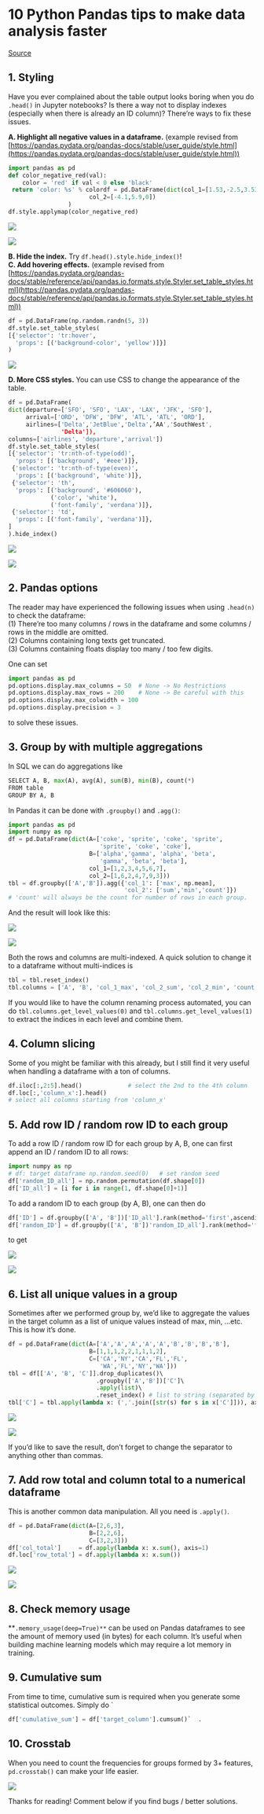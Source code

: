 10 Python Pandas tips to make data analysis faster
===
[Source](https://towardsdatascience.com/10-python-pandas-tricks-to-make-data-analysis-more-enjoyable-cb8f55af8c30)

## 1. Styling

Have you ever complained about the table output looks boring when you do  `.head()`  in Jupyter notebooks? Is there a way not to display indexes (especially when there is already an ID column)? There’re ways to fix these issues.

**A. Highlight all negative values in a dataframe.**  (example revised from  [https://pandas.pydata.org/pandas-docs/stable/user_guide/style.html](https://pandas.pydata.org/pandas-docs/stable/user_guide/style.html))
``` py
import pandas as pd  
def color_negative_red(val):  
    color = 'red' if val < 0 else 'black'  
 return 'color: %s' % colordf = pd.DataFrame(dict(col_1=[1.53,-2.5,3.53],   
                       col_2=[-4.1,5.9,0])  
                 )  
df.style.applymap(color_negative_red)
``` 
![](https://miro.medium.com/max/27/1*5bo6KYcrLL-M94WCAkh0cQ.png?q=20)

![](https://miro.medium.com/max/116/1*5bo6KYcrLL-M94WCAkh0cQ.png)

**B. Hide the index.**  Try  `df.head().style.hide_index()`!  
**C. Add hovering effects.**  (example revised from  [https://pandas.pydata.org/pandas-docs/stable/reference/api/pandas.io.formats.style.Styler.set_table_styles.html](https://pandas.pydata.org/pandas-docs/stable/reference/api/pandas.io.formats.style.Styler.set_table_styles.html))
``` py
df = pd.DataFrame(np.random.randn(5, 3))  
df.style.set_table_styles(  
[{'selector': 'tr:hover',  
  'props': [('background-color', 'yellow')]}]  
)
``` 


![](https://miro.medium.com/max/251/1*QJljhjp-loj8ZChihhK7EA.png)

**D. More CSS styles.** You can use CSS to change the appearance of the table.
``` py
df = pd.DataFrame(  
dict(departure=['SFO', 'SFO', 'LAX', 'LAX', 'JFK', 'SFO'],  
     arrival=['ORD', 'DFW', 'DFW', 'ATL', 'ATL', 'ORD'],  
     airlines=['Delta','JetBlue','Delta',’AA','SouthWest',    
               'Delta']),  
columns=['airlines', 'departure','arrival'])
df.style.set_table_styles(  
[{'selector': 'tr:nth-of-type(odd)',  
  'props': [('background', '#eee')]},   
 {'selector': 'tr:nth-of-type(even)',  
  'props': [('background', 'white')]},  
 {'selector': 'th',  
  'props': [('background', '#606060'),   
            ('color', 'white'),  
            ('font-family', 'verdana')]},  
 {'selector': 'td',  
  'props': [('font-family', 'verdana')]},  
]  
).hide_index()
``` 
![](https://miro.medium.com/max/30/1*cCPVfB6_nbh6WT99DMgduA.png?q=20)

![](https://miro.medium.com/max/251/1*cCPVfB6_nbh6WT99DMgduA.png)

## 2. Pandas options

The reader may have experienced the following issues when using  `.head(n)`  to check the dataframe:  
(1) There’re too many columns / rows in the dataframe and some columns / rows in the middle are omitted.  
(2) Columns containing long texts get truncated.  
(3) Columns containing floats display too many / too few digits.

One can set
``` py
import pandas as pd   
pd.options.display.max_columns = 50  # None -> No Restrictions  
pd.options.display.max_rows = 200    # None -> Be careful with this   
pd.options.display.max_colwidth = 100  
pd.options.display.precision = 3
``` 
to solve these issues.

## 3. Group by with multiple aggregations

In SQL we can do aggregations like
``` py
SELECT A, B, max(A), avg(A), sum(B), min(B), count(*)  
FROM table  
GROUP BY A, B
``` 
In Pandas it can be done with  `.groupby()`  and  `.agg()`:
``` py
import pandas as pd  
import numpy as np   
df = pd.DataFrame(dict(A=['coke', 'sprite', 'coke', 'sprite',  
                          'sprite', 'coke', 'coke'],  
                       B=['alpha','gamma', 'alpha', 'beta',  
                          'gamma', 'beta', 'beta'],  
                       col_1=[1,2,3,4,5,6,7],  
                       col_2=[1,6,2,4,7,9,3]))
tbl = df.groupby(['A','B']).agg({'col_1': ['max', np.mean],  
                                 'col_2': ['sum','min','count']})
# 'count' will always be the count for number of rows in each group.
``` 
And the result will look like this:

![](https://miro.medium.com/max/30/1*KVE7ixZmoTuG42El5SSh7A.png?q=20)

![](https://miro.medium.com/max/326/1*KVE7ixZmoTuG42El5SSh7A.png)

Both the rows and columns are multi-indexed. A quick solution to change it to a dataframe without multi-indices is
``` py
tbl = tbl.reset_index()  
tbl.columns = ['A', 'B', 'col_1_max', 'col_2_sum', 'col_2_min', 'count']
``` 
If you would like to have the column renaming process automated, you can do  `tbl.columns.get_level_values(0)`  and  `tbl.columns.get_level_values(1)`  to extract the indices in each level and combine them.

## 4. Column slicing

Some of you might be familiar with this already, but I still find it very useful when handling a dataframe with a ton of columns.
``` py
df.iloc[:,2:5].head()             # select the 2nd to the 4th column  
df.loc[:,'column_x':].head()     
# select all columns starting from 'column_x'
``` 
## 5. Add row ID / random row ID to each group

To add a row ID / random row ID for each group by A, B, one can first append an ID / random ID to all rows:
``` py
import numpy as np  
# df: target dataframe np.random.seed(0)   # set random seed  
df['random_ID_all'] = np.random.permutation(df.shape[0])  
df['ID_all'] = [i for i in range(1, df.shape[0]+1)]
``` 
To add a random ID to each group (by A, B), one can then do
``` py
df['ID'] = df.groupby(['A', 'B'])['ID_all'].rank(method='first',ascending=True).astype(int)
df['random_ID'] = df.groupby(['A', 'B'])'random_ID_all'].rank(method='first',ascending=True).astype(int)
``` 
to get

![](https://miro.medium.com/max/30/1*Z1elLpesz3V6ZM-C-v3VHA.png?q=20)

![](https://miro.medium.com/max/331/1*Z1elLpesz3V6ZM-C-v3VHA.png)

## 6. List all unique values in a group

Sometimes after we performed group by, we’d like to aggregate the values in the target column as a list of unique values instead of max, min, …etc. This is how it’s done.
``` py
df = pd.DataFrame(dict(A=['A','A','A','A','A','B','B','B','B'],  
                       B=[1,1,1,2,2,1,1,1,2],  
                       C=['CA','NY','CA','FL','FL',       
                          'WA','FL','NY','WA']))
tbl = df[['A', 'B', 'C']].drop_duplicates()\  
                         .groupby(['A','B'])['C']\  
                         .apply(list)\  
                         .reset_index() # list to string (separated by commas)   
tbl['C'] = tbl.apply(lambda x: (','.join([str(s) for s in x['C']])), axis = 1)
``` 
![](https://miro.medium.com/max/27/1*4efJCJxBpjhaYnQ4tTAfoQ.png?q=20)

![](https://miro.medium.com/max/140/1*4efJCJxBpjhaYnQ4tTAfoQ.png)

If you’d like to save the result, don’t forget to change the separator to anything other than commas.

## 7. Add row total and column total to a numerical dataframe

This is another common data manipulation. All you need is  `.apply()`.
``` py
df = pd.DataFrame(dict(A=[2,6,3],  
                       B=[2,2,6],   
                       C=[3,2,3]))
df['col_total']     = df.apply(lambda x: x.sum(), axis=1)  
df.loc['row_total'] = df.apply(lambda x: x.sum())
``` 
![](https://miro.medium.com/max/30/1*Y_ZDUlCwPfLdEXBZGXKPnQ.png?q=20)

![](https://miro.medium.com/max/225/1*Y_ZDUlCwPfLdEXBZGXKPnQ.png)

## 8. Check memory usage

**`.memory_usage(deep=True)**`  can be used on Pandas dataframes to see the amount of memory used (in bytes) for each column. It’s useful when building machine learning models which may require a lot memory in training.

## 9. Cumulative sum

From time to time, cumulative sum is required when you generate some statistical outcomes. Simply do  `
``` py
df['cumulative_sum'] = df['target_column'].cumsum()`  .
``` 
## 10. Crosstab

When you need to count the frequencies for groups formed by 3+ features,  `pd.crosstab()`  can make your life easier.



![](https://miro.medium.com/max/750/1*HudH3sdzlrnempURsvWbwg.png)

Thanks for reading! Comment below if you find bugs / better solutions.
<!--stackedit_data:
eyJoaXN0b3J5IjpbMTEyMjk3ODM2OSwtNzMyMTc5MTk4LC0xMT
kzMzE2MjM4LDUwNzUzMDk2MSwtMzU4MDkzOTI5LC0xNDA4NDM2
MDU3XX0=
-->
